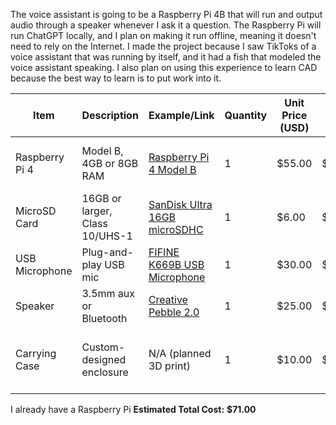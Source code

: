 The voice assistant is going to be a Raspberry Pi 4B that will run and output audio through a speaker whenever I ask it a question. The Raspberry Pi will run ChatGPT locally, and I plan on making it run offline, meaning it doesn't need to rely on the Internet.
I made the project because I saw TikToks of a voice assistant that was running by itself, and it had a fish that modeled the voice assistant speaking. I also plan on using this experience to learn CAD because the best way to learn is to put work into it.


| Item | Description | Example/Link | Quantity | Unit Price (USD) | Total Price (USD) | Notes |
|------|-------------|--------------|----------|------------------|-------------------|-------|
| Raspberry Pi 4 | Model B, 4GB or 8GB RAM | [Raspberry Pi 4 Model B](https://www.raspberrypi.com/products/raspberry-pi-4-model-b/) | 1 | $55.00 | $55.00 | Main single-board computer |
| MicroSD Card | 16GB or larger, Class 10/UHS-1 | [SanDisk Ultra 16GB microSDHC](https://www.sandisk.com/home/memory-cards/microsd-cards/ultra-microsd) | 1 | $6.00 | $6.00 | Holds OS and files |
| USB Microphone | Plug-and-play USB mic | [FIFINE K669B USB Microphone](https://fifinemicrophone.com/) | 1 | $30.00 | $30.00 | For voice input |
| Speaker | 3.5mm aux or Bluetooth | [Creative Pebble 2.0](https://www.creative.com/p/speakers/creative-pebble) | 1 | $25.00 | $25.00 | Audio output |
| Carrying Case | Custom-designed enclosure | N/A (planned 3D print) | 1 | $10.00 | $10.00 | Designed for portability and protection |
I already have a Raspberry Pi
**Estimated Total Cost:** **$71.00**
